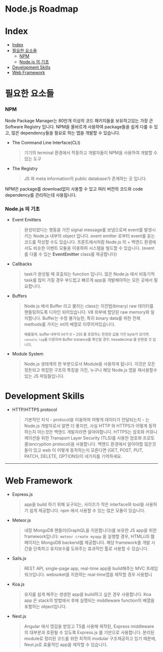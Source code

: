 
# Node.js Roadmap

# Index
- [Index](#index)
- [필요한 요소들](#필요한-요소들)
    - [NPM](#npm)
    - [Node.js 의 기초](#nodejs-의-기초)
- [Development Skills](#development-skills)
- [Web Framework](#web-framework)


# 필요한 요소들
### NPM
Node Package Manager는 80만개 이상의 코드 패키지들을 보유하고있는 가장 큰 Software Registry 입니다. NPM을 올바르게 사용하여 package들을 쉽게 다룰 수 있고, 많은 dependency들을 필요로 하는 앱을 개발할 수 있습니다.
 
* The Command Line Interface(CLI)
    > 기기의 terminal 환경에서 작동하고 개발자들이 NPM을 사용하여 개발할 수 있는 도구
* The Registry
    > JS 와 meta information의 public database가 존재하는 곳 입니다.

NPM은 package를 download없이 사용할 수 있고 여러 버전의 코드와 code dependency를 관리하는데 사용됩니다. 

### Node.js 의 기초

* Event Emitters
    > 완성되었다는 행동을 가진 signal message를 보냄으로써 event를 발생시키는 Node.js 내부의 object 입니다.  event emitter 로부터 event를 듣는 코드를 작성할 수도 있습니다. 프론트에서처럼 Node.js 의 +
    백엔드 환경에서도 비슷한 이벤트 모듈을 이용하여 시스템을 빌드할 수 있습니다. (event를 다룰 수 있는 **EventEmitter** class를 제공합니다)

* Callbacks
    > task가 완성될 때 호출되는 function 입니다. 많은 Node.js 에서 비동기적 task를 많이 가질 경우 부드럽고 빠르게 app을 개발해야하는 모든 곳에서 필요합니다.

* Buffers
    > Node.js 에서 Buffer 라고 불리는 class는 이진법(binary) raw 데이터를 핸들링하도록 디자인 되어있습니다. V8 외부에 할당된 raw memory와 일치합니다. Buffer는 수정 불가능한, 특히 binary data를 위한 전체 methods를 가지는 int의 배열로 이루어져있습니다.
    >
    > <sub> 예를들어, buffer 내부의 int가 0 ~ 255 를 포함하는 한정된 값을 가진 byte가 있다면, `console.log`를 이용하여 Buffer instance를 확인할 경우, hexadecimal 를 반환할 것 입니다.</sub>

* Module System
    > Node.js 생태계의 한 부분으로서 Module을 사용하게 됩니다. 이것은 모든 정돈되고 복잡한 구조의 특징을 가진, 누구나 해당 Node.js 앱을 재사용할수 있는 JS 파일들입니다.

# Development Skills

* HTTP/HTTPS protocol
    > 기본적인 지식 - protocol을 이용하여 어떻게 데이터가 전달되는지 - 는 Node.js 개발자로서 알면 더 좋지만, 사실 HTTP 와 HTTPS가 어떻게 동작하는지 아는것은 백엔드 개발자라면 알아야합니다. HTTPS는 암호화 커뮤니케이션을 위한 Transport Layer Security (TLS)를 사용한 암호화 프로토콜(encryption protocol)을 사용합니다. 백엔드 환경에서 알아야할 많은것들이 있고 web 이 어떻게 동작하는지 모른다면 (GET, POST, PUT, PATCH, DELETE, OPTIONS)이 네가지를 기억하세요.


------

# Web Framework

* Express.js
    > app을 build 하기 위해 요구되는, 사이즈가 작은 interface와 tool을 사용하기 쉽게 제공합니다. npm 에서 사용할 수 있는 많은 모듈이 있습니다.

* Meteor.js
    > 내장 MongoDB 핸들러(GraphQL을 지원합니다)를 보유한 JS app을 위한 framework입니다. `meteor create myapp` 을 실행할 경우, HTML/JS 웹 페이지는 MongoDB backend를 제공합니다. 해당 framework를 개발 시간을 단축하고 유지보수를 도와주는 효과적인 툴로 사용할 수 있습니다.

* Sails.js
    > REST API, single-page app, real-time app을 build해주는  MVC 프레임워크입니다. websoket을 지원하는 real-time앱을 제작할 경우 사용합니

* Koa.js
    > 유지를 쉽게 해주는 생생한 app을 build하고 싶은 경우 사용합니다. Koa app 은 stack의 방법에서 후에 실행되는 middleware function의 배열을 포함하는 object입니다.

* Nest.js
    > Angular 에서 영감을 받았고 TS를 사용해 제작된, Express middleware 의 대부분과 호환될 수 있도록 Express.js 를 기반으로 사용합니다. 분리된 module로 정리된 코드를 위한 최적의 modular 구조제공하고 있기 때문에, Nest.js로 효율적인 app을  제작할 수 있습니다.
